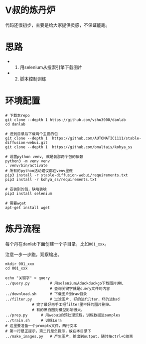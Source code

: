 V叔的炼丹炉
===========

代码还很初步，主要是给大家提供灵感，不保证能跑。

# 思路

- 1. 用selenium从搜索引擎下载图片
- 2. 脚本控制训练

# 环境配置

```
# 下载本repo
git clone --depth 1 https://github.com/vshu3000/danlab
cd danlab

# 进到目录后下载两个主要的包
git clone --depth 1  https://github.com/AUTOMATIC1111/stable-diffusion-webui.git
git clone --depth 1  https://github.com/bmaltais/kohya_ss

# 设置python venv, 就是装那两个包的依赖
python3 -m venv venv
. venv/bin/activate
# 所有的python活动建议都在venv里做
pip3 install -r stable-diffusion-webui/requirements.txt
pip3 install -r kohya_ss/requirements.txt

# 安装别的包，缺啥装啥
pip3 install selenium

# 需要wget
apt-get install wget

```

# 炼丹流程

每个丹在danlab下面创建一个子目录，比如`001_xxx`。

注意一步一步跑，观察输出。

```
mkdir 001_xxx
cd 001_xxx

echo "关键字" > query
../query.py			# 用selenium从duckduckgo下载图片URL
					# 查询关键字就是query文件的内容
../download.sh		# 下载图片到raw目录
../filter.py		# 过滤图片, 好的进filter，坏的进bad
			# 完了最好再手工把filter里不好的图片删掉。
			# 有的黑白图对模型影响很大。
../prep.py		# 用webui的预处理流程，训练数据进samples
../train.sh		# 训练Lora
# 这里要准备一个prompts文件，两行文本
# 第一行是正提示，第二行是负提示，放在本目录下
../make_images.py	# 产生图片，输出到output，随时按ctrl+C结束
```



